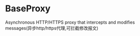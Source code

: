 # BaseProxy
Asynchronous HTTP/HTTPS proxy that intercepts and modifies messages(异步http/https代理,可拦截修改报文)

#

